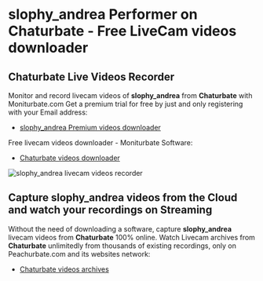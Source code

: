 # slophy_andrea Performer on Chaturbate - Free LiveCam videos downloader

## Chaturbate Live Videos Recorder

Monitor and record livecam videos of **slophy_andrea** from **Chaturbate** with Moniturbate.com
Get a premium trial for free by just and only registering with your Email address:
* [slophy_andrea Premium videos downloader](https://moniturbate.com/request-demo-licence-key.html)

Free livecam videos downloader - Moniturbate Software:
* [Chaturbate videos downloader](https://moniturbate.com/moniturbate-download-software.html)

![slophy_andrea livecam videos recorder](https://peachurnet.com/templates/moniturbate-software.png)


## Capture slophy_andrea videos from the Cloud and watch your recordings on Streaming

Without the need of downloading a software, capture **slophy_andrea** livecam videos from **Chaturbate** 100% online.
Watch Livecam archives from **Chaturbate** unlimitedly from thousands of existing recordings, only on Peachurbate.com and its websites network:
* [Chaturbate videos archives](https://peachurnet.com/)